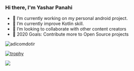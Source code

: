 ### Hi there, I'm Yashar Panahi

- 🔭 I’m currently working on my personal android project.
- 🌱 I’m currently improve Kotlin skill.
- 👯 I’m looking to collaborate with other content creators
- 🥅 2020 Goals: Contribute more to Open Source projects

<!--
<a href="https://github.com/adicomdotir">
<img align="center" src="https://github-readme-stats.vercel.app/api?username=adicomdotir&show_icons=true&count_private=true&include_all_commits=true" /></a>
-->

<p align="left"> <img src="https://komarev.com/ghpvc/?username=adicomdotir" alt="adicomdotir"/> </p>

[![trophy](https://github-profile-trophy.vercel.app/?username=adicomdotir&rank=SECRET,S,SS,SSS,AAA,AA,A,BBB,BB,B,CCC,CC,C&theme=flat&margin-w=10&margin-h=10)](https://github.com/ryo-ma/github-profile-trophy)


<a href="https://github.com/adicomdotir">
<img align="center" src="https://github-readme-stats.vercel.app/api/top-langs/?username=adicomdotir&layout=compact" />
</a>
